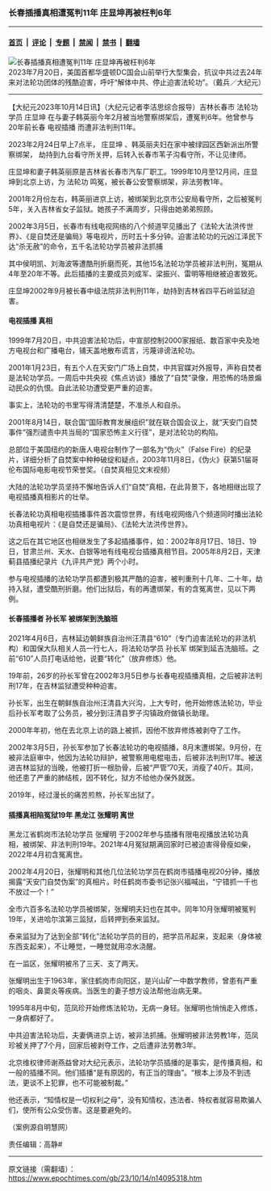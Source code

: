 ### 长春插播真相遭冤判11年 庄显坤再被枉判6年

---

#### [首页](../../../..?n14095318) &nbsp;|&nbsp; [评论](../../../../../epoch-comment?n14095318) &nbsp;|&nbsp; [专题](../../../../../epoch-special?n14095318) &nbsp;|&nbsp; [禁闻](../../../../../epoch-news?n14095318) &nbsp;|&nbsp; [禁书](../../../../../books?n14095318) &nbsp;|&nbsp; [翻墙](https://github.com/gfw-breaker/nogfw/blob/master/README.md?n14095318)


<div><img alt="长春插播真相遭冤判11年 庄显坤再被枉判6年" class="attachment-djy_600_400 size-djy_600_400 wp-post-image" src="https://i.epochtimes.com/assets/uploads/2023/08/id14048680-2307201701071973-600x400.jpg"/>
<div class="caption">
 2023年7月20日，美国首都华盛顿DC国会山前举行大型集会，抗议中共过去24年来对法轮功团体的残酷迫害，呼吁“解体中共、停止迫害法轮功”。（戴兵／大纪元）
</div></div><hr/><div class="post_content" id="artbody" itemprop="articleBody">
 <!-- article content begin -->
 <p>
  【大纪元2023年10月14日讯】（大纪元记者李洁思综合报导）吉林长春市
  <ok href="https://www.epochtimes.com/gb/tag/%E6%B3%95%E8%BD%AE%E5%8A%9F.html">
   法轮功
  </ok>
  学员
  <ok href="https://www.epochtimes.com/gb/tag/%E5%BA%84%E6%98%BE%E5%9D%A4.html">
   庄显坤
  </ok>
  在与妻子韩英丽今年2月被当地警察绑架后，遭冤判6年。他曾参与20年前长春
  <ok href="https://www.epochtimes.com/gb/tag/%E7%94%B5%E8%A7%86%E6%8F%92%E6%92%AD.html">
   电视插播
  </ok>
  而遭非法判刑11年。
 </p>
 <p>
  2023年2月24日早上7点半，
  <ok href="https://www.epochtimes.com/gb/tag/%E5%BA%84%E6%98%BE%E5%9D%A4.html">
   庄显坤
  </ok>
  、韩英丽夫妇在家中被绿园区西新派出所警察绑架， 劫持到九台看守所关押，后转入长春市苇子沟看守所，不让见律师。
 </p>
 <p>
  庄显坤和妻子韩英丽原是吉林省长春市汽车厂职工。1999年10月至12月间，庄显坤到北京上访，为
  <ok href="https://www.epochtimes.com/gb/tag/%E6%B3%95%E8%BD%AE%E5%8A%9F.html">
   法轮功
  </ok>
  鸣冤，被长春公安警察绑架，非法劳教1年。
 </p>
 <p>
  2001年2月份左右，韩英丽进京上访，被绑架到北京市公安局看守所，之后被冤判5年，关入吉林省女子监狱。她孩子不满周岁，只得由她弟弟照顾。
 </p>
 <p>
  2002年3月5日，长春市有线电视网络的八个频道罕见播出了《法轮大法洪传世界》、《是自焚还是骗局》等电视片，历时五十多分钟。迫害法轮功的元凶江泽民下达“杀无赦”的命令，五千名法轮功学员被非法抓捕
 </p>
 <p>
  其中侯明凯、刘海波等遭酷刑折磨而死，其他15名法轮功学员被非法判刑，冤期从4年至20年不等。此后插播的主要成员刘成军、梁振兴、雷明等相继被迫害致死。
 </p>
 <p>
  庄显坤2002年9月被长春中级法院非法判刑11年，劫持到吉林省四平石岭监狱迫害。
 </p>
 <h4>
  <ok href="https://www.epochtimes.com/gb/tag/%E7%94%B5%E8%A7%86%E6%8F%92%E6%92%AD.html">
   电视插播
  </ok>
  真相
 </h4>
 <p>
  1999年7月20日，中共迫害法轮功后，中宣部控制2000家报纸、数百家中央及地方电视台和广播电台，铺天盖地散布谎言，污蔑诽谤法轮功。
 </p>
 <p>
  2001年1月23日，有五个人在天安门广场上自焚，中共官媒对外报导，声称自焚者是法轮功学员。一周后中共央视《焦点访谈》播放了“自焚”录像，用恐怖的场景煽动民众的仇恨。自此法轮功遭受更严重的迫害。
 </p>
 <p>
  事实上，法轮功的书里写得清清楚楚，不准杀人和自杀。
 </p>
 <p>
  2001年8月14日，联合国“国际教育发展组织”就在联合国会议上，就“天安门自焚事件”强烈谴责中共当局的“国家恐怖主义行径”，是对法轮功的构陷。
 </p>
 <p>
  总部位于美国纽约的新唐人电视台制作了一部名为“伪火”（False Fire）的纪录片，详细分析了自焚案中种种破绽和疑点，2003年11月8日，《伪火》获第51届哥伦布国际电影电视节荣誉奖。（自焚真相见文末视频）
 </p>
 <p>
  大陆的法轮功学员坚持不懈地告诉人们“自焚”真相，在此背景下，各地相继出现了电视插播真相影片的壮举。
 </p>
 <p>
  长春法轮功真相电视插播事件首次震惊世界，有线电视网络八个频道同时播出法轮功真相电视片：《是自焚还是骗局》、《法轮大法洪传世界》。
 </p>
 <p>
  这之后在其它地区也相继发生了多起插播事件，如：2002年8月17日、18日、19日，甘肃兰州、天水、白银等地有线电视台插播真相节目。2005年8月2日，天津蓟县插播纪录片《九评共产党》两个小时。
 </p>
 <p>
  参与电视插播的法轮功学员都遭到极其严酷的迫害，被判重刑十几年、二十年，劫持入狱，遭受酷刑折磨。他们出狱后，有的再遭绑架，有的含冤离世，见以下两例。
 </p>
 <h4>
  <b>
   长春插播者
   <ok href="https://www.epochtimes.com/gb/tag/%E5%AD%99%E9%95%BF%E5%86%9B.html">
    孙长军
   </ok>
   被绑架到洗脑班
  </b>
 </h4>
 <p>
  2021年4月6日，吉林延边朝鲜族自治州汪清县“610”（专门迫害法轮功的非法机构）和国保大队相关人员一行七人，将法轮功学员
  <ok href="https://www.epochtimes.com/gb/tag/%E5%AD%99%E9%95%BF%E5%86%9B.html">
   孙长军
  </ok>
  绑架到延吉洗脑班。之前“610”人员打电话给他，说要“转化”（放弃修炼）他。
 </p>
 <p>
  19年前，26岁的孙长军曾在2002年3月5日参与长春电视插播真相，之后被非法判刑17年，在吉林监狱遭受种种迫害。
 </p>
 <p>
  孙长军，出生在朝鲜族自治州汪清县大兴沟，上大专时，他开始修炼法轮功，毕业后孙长军考取了公务员，被分到汪清县罗子沟镇政府做镇长助理。
 </p>
 <p>
  2000年年初，他在去北京上访的路上被抓，因他不放弃修炼被剥夺了工作。
 </p>
 <p>
  2002年3月5日，孙长军参加了长春法轮功的电视插播，8月末遭绑架。9月份，在被非法庭审中，他因为法轮功辩护，被警察用电棍电击，后被非法判刑17年。被送进吉林监狱的当晚，他被打折一根肋骨，后被“严管”70天，消瘦了40斤。其间，他还患了严重的肺结核，因不转化，狱方不给他办保外就医。
 </p>
 <p>
  2019年，经过漫长的痛苦煎熬，孙长军出狱了。
 </p>
 <h4 class="title">
  插播真相陷冤狱19年 黑龙江
  <ok href="https://www.epochtimes.com/gb/tag/%E5%BC%A0%E8%80%80%E6%98%8E.html">
   张耀明
  </ok>
  离世
 </h4>
 <p>
  黑龙江省鹤岗市法轮功学员
  <ok href="https://www.epochtimes.com/gb/tag/%E5%BC%A0%E8%80%80%E6%98%8E.html">
   张耀明
  </ok>
  于2002年参与插播有限电视播放法轮功真相，被绑架、非法判刑19年。2021年4月冤狱期满回家时已被迫害得骨瘦如柴，2022年4月初含冤离世。
 </p>
 <p>
  2002年4月20日，张耀明和其他几位法轮功学员在鹤岗市插播电视20分钟，播放揭露“天安门自焚伪案”的真相片。时任鹤岗市委书记张兴福喊出，“宁错抓一千也不放过一个！”
 </p>
 <p>
  全市六百多名法轮功学员被绑架，张耀明夫妇也在其中。同年10月张耀明被冤判19年，关进哈尔滨第三监狱，后转押到泰来监狱。
 </p>
 <p>
  泰来监狱为了达到全部“转化”法轮功学员的目的，把学员吊起来，支起来（身体被东西支起来），不让睡觉，一睡觉就用凉水浇醒。
 </p>
 <p>
  在一监区，张耀明被吊了三天、支了两天。
 </p>
 <p>
  张耀明出生于1963年，家住鹤岗市向阳区，是兴山矿一中数学教师，曾患有严重的咽炎、鼻窦炎等疾病。当医生的妻子想方设法帮他治病无果。
 </p>
 <p>
  1995年8月中旬，范凤珍开始修炼法轮功，无病一身轻。张耀明也悄悄走入修炼，一身病都好了。
 </p>
 <p>
  中共迫害法轮功后，夫妻俩进京上访，被非法抓捕。张耀明被非法劳教1年，范凤珍被关押了7个月，回家后被剥夺工作，之后遭非法劳教3年。
 </p>
 <p>
  北京维权律师谢燕益曾对大纪元表示，法轮功学员插播的是事实，是传播真相，和一般的插播不同。他们插播“是有原因的，有正当的理由”。“根本上涉及不到违法，更谈不上犯罪，也不可能被制裁。”
 </p>
 <p>
  他还表示，“知情权是一切权利之母”，没有知情权，违法者、特权者就容易欺骗人们，使所有公众受伤害。这是要避免的。
 </p>
 <p>
  <center>
  </center>
  （案例源自明慧网）
 </p>
 <p>
  责任编辑：高静#
 </p>
 <!-- article content end -->
 <div id="below_article_ad">
 </div>
</div>


---

原文链接（需翻墙）：https://www.epochtimes.com/gb/23/10/14/n14095318.htm